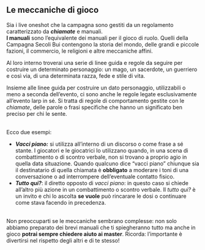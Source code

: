 <h2 id="LeMeccanicheDiGioco" class="anchor">Le meccaniche di gioco</h2>

Sia i live oneshot che la campagna sono gestiti da un regolamento caratterizzato da **_chiamate_** e manuali.  \
**I manuali** sono l’equivalente dei manuali per il gioco di ruolo. Quelli della Campagna Secoli Bui contengono la storia del mondo, delle grandi e piccole fazioni, il commercio, le religioni e altre meccaniche affini. 

Al loro interno troverai una serie di linee guida e regole da seguire per costruire un determinato personaggio: un mago, un sacerdote, un guerriero e così via, di una determinata razza, fede e stile di vita. 

Insieme alle linee guida per costruire un dato personaggio, utilizzabili o meno a seconda dell’evento, ci sono anche le regole legate esclusivamente all’evento larp in sé. Si tratta di regole di comportamento gestite con le _chiamate_, delle parole o frasi specifiche che hanno un significato ben preciso per chi le sente. 

 \
Ecco due esempi:

* **_Vacci piano:_** si utilizza all’interno di un discorso o come frase a sé stante. I giocatori e le giocatrici lo utilizzano quando, in una scena di combattimento o di scontro verbale, non si trovano a proprio agio in quella data situazione. Quando qualcuno dice “vacci piano” chiunque sia il destinatario di quella chiamata è **obbligato** a moderare i toni di una conversazione o ad interrompere dell’eventuale contatto fisico. 
* **_Tutto qui?_**: il diretto opposto di _vacci piano_: in questo caso si chiede all’altro più azione in un combattimento o scontro verbale. Il _tutto qui?_ è un invito e chi lo ascolta **se vuole** può rincarare le dosi o continuare come stava facendo in precedenza. 

 \
Non preoccuparti se le meccaniche sembrano complesse: non solo abbiamo preparato dei brevi manuali che ti spiegheranno tutto ma anche in gioco **potrai sempre chiedere aiuto ai master**. Ricorda: l’importante è divertirsi nel rispetto degli altri e di te stesso! 
